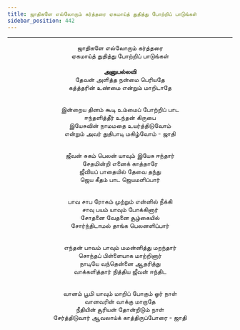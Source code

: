 ```yaml
---
title: ஜாதிகளே எல்லோரும் கர்த்தரை ஏகமாய்த் துதித்து போற்றிப் பாடுங்கள்
sidebar_position: 442
---
```


---
<center>
ஜாதிகளே எல்லோரும் கர்த்தரை<br/>
ஏகமாய்த் துதித்து போற்றிப் பாடுங்கள்<br/>
<br/><strong>அனுபல்லவி</strong><br/>
தேவன் அளித்த நன்மை பெரியதே<br/>
கத்த்தரின் உண்மை என்றும் மாறிடாதே<br/><br/>

இன்றைய தினம் கூடி உம்மைப் போற்றிப் பாட<br/>
ஈந்தளித்தீர் உந்தன் கிருபை<br/>
இயேசுவின் நாமமதை உயர்த்திடுவோம்<br/>
என்றும் அவர் துதிபாடி மகிழ்வோம் - ஜாதி<br/><br/>

ஜீவன் சுகம் பெலன் யாவும் இயேசு ஈந்தார்<br/>
சேதமின்றி எனைக் காத்தாரே<br/>
ஜீவியப் பாதையில் தேவை தந்து<br/>
ஜெய கீதம் பாட ஜெயமளிப்பார்<br/><br/>

பாவ சாப ரோகம் முற்றும் என்னில் நீக்கி<br/>
சாவு பயம் யாவும் போக்கினார்<br/>
சோதனை வேதனை சூழ்கையில்<br/>
சோர்ந்திடாமல் தாங்க பெலனளிப்பார்<br/><br/>

எந்தன் பாவம் பாவும் மமன்னித்து மறந்தார்<br/>
சொந்தப் பிள்ளையாக மாற்றினார்<br/>
நாடியே வந்தென்னை ஆதரித்து<br/>
வாக்களித்தார் நித்திய ஜீவன் ஈந்திட<br/><br/>

வானம் பூமி யாவும் மாறிப் போகும் ஓர் நாள்<br/>
வானவரின் வாக்கு மாறாதே<br/>
நீதியின் சூரியன் தோன்றிடும் நாள்<br/>
சேர்த்திடுவார் ஆவலாய்க் காத்திருப்போரை - ஜாதி
</center>